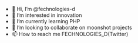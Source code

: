 - 👋 Hi, I’m @fechnologies-d
- 👀 I’m interested in innovation
- 🌱 I’m currently learning PHP
- 💞️ I’m looking to collaborate on moonshot projects 
- 📫 How to reach me FECHNOLOGIES_D(Twitter)

<!---
fechnologies-d/fechnologies-d is a ✨ special ✨ repository because its `README.md` (this file) appears on your GitHub profile.
You can click the Preview link to take a look at your changes.
--->
